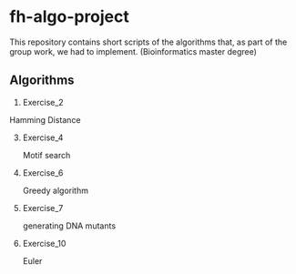 # fh-algo-project

This repository contains short scripts of the algorithms that, as part of the group work, we had to implement. (Bioinformatics master degree) 

## Algorithms

1. Exercise_2

  Hamming Distance 
  
3. Exercise_4

   Motif search 

5. Exercise_6

   Greedy algorithm
   
6. Exercise_7

   generating DNA mutants
   
8. Exercise_10

   Euler 
